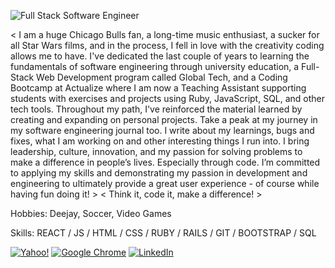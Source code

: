![Full Stack Software Engineer](https://res.cloudinary.com/dituexdkh/image/upload/v1677812427/JohnnyProano_Github_cjsbkp.png)

< I am a huge Chicago Bulls fan, a long-time music enthusiast, a sucker for all Star Wars films, and in the process, I fell in love with the creativity coding allows me to have. I've dedicated the last couple of years to learning the fundamentals of software engineering through university education, a Full-Stack Web Development program called Global Tech, and a Coding Bootcamp at Actualize where I am now a Teaching Assistant supporting students with exercises and projects using Ruby, JavaScript, SQL, and other tech tools. Throughout my path, I've reinforced the material learned by creating and expanding on personal projects. Take a peak at my journey in my software engineering journal too. I write about my learnings, bugs and fixes, what I am working on and other interesting things I run into. I bring leadership, culture, innovation, and my passion for solving problems to make a difference in people’s lives. Especially through code. I’m committed to applying my skills and demonstrating my passion in development and engineering to ultimately provide a great user experience - of course while having fun doing it! >
< Think it, code it, make a difference! >

Hobbies: Deejay, Soccer, Video Games

Skills: REACT / JS / HTML / CSS / RUBY / RAILS / GIT / BOOTSTRAP / SQL

<a href=mailto:jproano22@yahoo.com>![Yahoo!](https://img.shields.io/badge/jproano22@yahoo.com-c2ff72?style=for-the-badge&logo=Yahoo!&logoColor=black)</a>
<a href="https://www.johnnyproano.com/">![Google Chrome](https://img.shields.io/badge/johnnyproano.com-c2ff72?style=for-the-badge&logo=GoogleChrome&logoColor=black)</a>
<a href="https://www.linkedin.com/in/johnny-proano/">![LinkedIn](https://img.shields.io/badge/Johnny_Proano-c2ff72.svg?style=for-the-badge&logo=linkedin&logoColor=black)</a>

